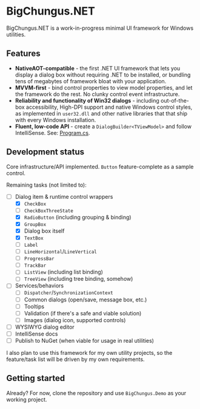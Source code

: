 # BigChungus.NET

BigChungus.NET is a work-in-progress minimal UI framework for Windows utilities.

## Features
- **NativeAOT-compatible** - the first .NET UI framework that lets you display a dialog box without requiring .NET to be installed, or bundling tens of megabytes of framework bloat with your application.
- **MVVM-first** - bind control properties to view model properties, and let the framework do the rest. No clunky control event infrastructure.
- **Reliability and functionality of Win32 dialogs** - including out-of-the-box accessibility, High-DPI support and native Windows control styles, as implemented in `user32.dll` and other native libraries that that ship with every Windows installation.
- **Fluent, low-code API** - create a `DialogBuilder<TViewModel>` and follow IntelliSense. See: [Program.cs](https://github.com/TheLeftExit/BigChungus.NET/blob/main/BigChungus.Demo/Program.cs).

## Development status

Core infrastructure/API implemented. `Button` feature-complete as a sample control.

Remaining tasks (not limited to):

- [ ] Dialog item & runtime control wrappers
    - [x] `CheckBox`
    - [ ] `CheckBoxThreeState`
    - [x] `RadioButton` (including grouping & binding)
    - [x] `GroupBox`
    - [x] Dialog box itself
    - [x] `TextBox`
    - [ ] `Label`
    - [ ] `LineHorizontal`/`LineVertical`
    - [ ] `ProgressBar`
    - [ ] `TrackBar`
    - [ ] `ListView` (including list binding)
    - [ ] `TreeView` (including tree binding, somehow)
- [ ] Services/behaviors
    - [ ] `Dispatcher`/`SynchronizationContext`
    - [ ] Common dialogs (open/save, message box, etc.)
    - [ ] Tooltips
    - [ ] Validation (if there's a safe and viable solution)
    - [ ] Images (dialog icon, supported controls)
- [ ] WYSIWYG dialog editor
- [ ] IntelliSense docs
- [ ] Publish to NuGet (when viable for usage in real utilities)
     
I also plan to use this framework for my own utility projects, so the feature/task list will be driven by my own requirements.

## Getting started

Already? For now, clone the repository and use `BigChungus.Demo` as your working project.
